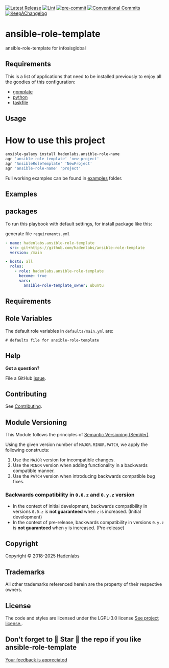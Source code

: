  <!-- Space: AnsibleRoleTemplate -->
<!-- Title: Project -->

<!--


  ** DO NOT EDIT THIS FILE
  **
  ** 1) Make all changes to `provision/generator/README.yaml`
  ** 2) Run`task readme` to rebuild this file.
  **
  ** (We maintain HUNDREDS of open source projects. This is how we maintain our sanity.)
  **


  -->

[![Latest Release](https://img.shields.io/github/release/hadenlabs/ansible-role-template)](https://github.com/hadenlabs/ansible-role-template/releases) [![Lint](https://img.shields.io/github/workflow/status/hadenlabs/ansible-role-template/lint-code)](https://github.com/hadenlabs/ansible-role-template/actions?workflow=lint-code) [![pre-commit](https://img.shields.io/badge/pre--commit-enabled-brightgreen?logo=pre-commit&logoColor=white)](https://github.com/pre-commit/pre-commit) [![Conventional Commits](https://img.shields.io/badge/Conventional%20Commits-1.0.0-yellow)](https://conventionalcommits.org) [![KeepAChangelog](https://img.shields.io/badge/changelog-Keep%20a%20Changelog%20v1.0.0-orange)](https://keepachangelog.com)

# ansible-role-template

ansible-role-template for infosisglobal

## Requirements

This is a list of applications that need to be installed previously to enjoy all the goodies of this configuration:

- [gomplate](https://github.com/hairyhenderson/gomplate)
- [python](https://www.python.org)
- [taskfile](https://github.com/go-task/task)

## Usage

# How to use this project

```bash
ansible-galaxy install hadenlabs.ansible-role-name
agr 'ansible-role-template' 'new-project'
agr 'AnsibleRoleTemplate' 'NewProject'
agr 'ansible-role-name' 'project'
```

Full working examples can be found in [examples](./examples) folder.

## Examples

<!-- Space: Projects -->
<!-- Parent: AnsibleRoleTemplate -->
<!-- Title: Examples AnsibleRoleTemplate -->
<!-- Label: Examples -->
<!-- Include: ./../disclaimer.md -->
<!-- Include: ac:toc -->

## packages

To run this playbook with default settings, for install package like this:

generate file `requirements.yml`

```yaml
- name: hadenlabs.ansible-role-template
  src: git+https://github.com/hadenlabs/ansible-role-template
  version: /main
```

```yaml
- hosts: all
  roles:
    - role: hadenlabs.ansible-role-template
      become: true
      vars:
        ansible-role-template_owner: ubuntu
```

## Requirements

## Role Variables

The default role variables in `defaults/main.yml` are:

```{.yaml}
# defaults file for ansible-role-template
```

## Help

**Got a question?**

File a GitHub [issue](https://github.com/hadenlabs/ansible-role-template/issues).

## Contributing

See [Contributing](./docs/contributing.md).

## Module Versioning

This Module follows the principles of [Semantic Versioning (SemVer)](https://semver.org/).

Using the given version number of `MAJOR.MINOR.PATCH`, we apply the following constructs:

1. Use the `MAJOR` version for incompatible changes.
1. Use the `MINOR` version when adding functionality in a backwards compatible manner.
1. Use the `PATCH` version when introducing backwards compatible bug fixes.

### Backwards compatibility in `0.0.z` and `0.y.z` version

- In the context of initial development, backwards compatibility in versions `0.0.z` is **not guaranteed** when `z` is increased. (Initial development)
- In the context of pre-release, backwards compatibility in versions `0.y.z` is **not guaranteed** when `y` is increased. (Pre-release)

## Copyright

Copyright © 2018-2025 [Hadenlabs](https://hadenlabs.com)

## Trademarks

All other trademarks referenced herein are the property of their respective owners.

## License

The code and styles are licensed under the LGPL-3.0 license [See project license.](LICENSE).

## Don't forget to 🌟 Star 🌟 the repo if you like ansible-role-template

[Your feedback is appreciated](https://github.com/hadenlabs/ansible-role-template/issues)
